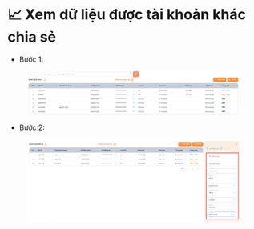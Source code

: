 # 📈 Xem dữ liệu được tài khoản khác chia sẻ

* Bước 1:

<figure><img src="../.gitbook/assets/21.png" alt=""><figcaption></figcaption></figure>

* Bước 2:

<figure><img src="../.gitbook/assets/22 (1).png" alt=""><figcaption></figcaption></figure>
